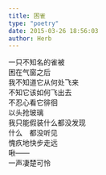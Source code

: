 ```yaml
---  
title: 困雀  
type: "poetry"  
date: 2015-03-26 18:56:03  
author: Herb  
---  
```

一只不知名的雀被  
困在气窗之后  
我不知道它从何处飞来  
不知它该如何飞出去  
不忍心看它徘徊  
以头抢玻璃  
我只能假装什么都没发现  
什么　都没听见  
愧疚地快步走远  
啾——  
一声凄楚可怜